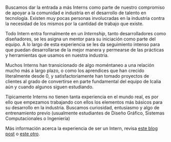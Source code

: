 Buscamos dar la entrada a más Interns como parte de nuestro compromiso de apoyar a la comunidad e industria en el desarrollo de talento en tecnología. Existen muy pocas personas involucradas en la industria contra la  necesidad de los mismos por la cantidad de trabajo que existe.  

Todo Intern entra formalmente en un _Internship_, tanto desarrolladores como diseñadores, se les asigna un mentor para su iniciación como parte del equipo. A lo largo de esta experiencia se les da seguimiento intenso para que puedan desarrollarse de la mejor manera y permearse de las prácticas y herramientas que usamos en nuestra industria.

Muchos Interns han transicionado de algo moméntaneo a una relación mucho más a largo plazo, o como los aprendices que han crecido literalmente desde 0, y satisfactoriamente han tomado proyectos de clientes al grado de convertirse en parte fundamental del equipo de Icalia aún y cuando algunos siguen estudiando.

Típicamente Interns no tienen tanta experiencia en el mundo real, es por ello que empezamos trabajando con ellos los elementos más básicos para su desarrollo en la industria. Buscamos curiosidad, entusiasmo y algo de entrenamiento previo (usualmente estudiantes de Diseño Gráfico, Sistemas Computacionales o Ingeniería)

Más información acerca la experiencia de ser un Intern, revisa [este blog post](https://medium.com/our-team/being-an-intern-d762ba7cab10#.qcgl4dvd0) o [este otro](https://medium.com/icalia-labs/in-building-moato-and-learning-rails-57653f6e2c68#.6nbxmjmdk).
